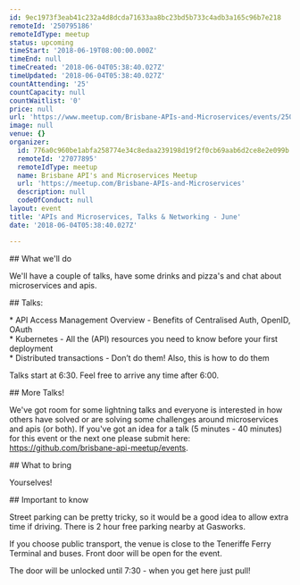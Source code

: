 ```yaml
---
id: 9ec1973f3eab41c232a4d8dcda71633aa8bc23bd5b733c4adb3a165c96b7e218
remoteId: '250795186'
remoteIdType: meetup
status: upcoming
timeStart: '2018-06-19T08:00:00.000Z'
timeEnd: null
timeCreated: '2018-06-04T05:38:40.027Z'
timeUpdated: '2018-06-04T05:38:40.027Z'
countAttending: '25'
countCapacity: null
countWaitlist: '0'
price: null
url: 'https://www.meetup.com/Brisbane-APIs-and-Microservices/events/250795186/'
image: null
venue: {}
organizer:
  id: 776a0c960be1abfa258774e34c8edaa239198d19f2f0cb69aab6d2ce8e2e099b
  remoteId: '27077895'
  remoteIdType: meetup
  name: Brisbane API's and Microservices Meetup
  url: 'https://meetup.com/Brisbane-APIs-and-Microservices'
  description: null
  codeOfConduct: null
layout: event
title: 'APIs and Microservices, Talks & Networking - June'
date: '2018-06-04T05:38:40.027Z'

---
```

<p>## What we'll do</p> <p>We'll have a couple of talks, have some drinks and pizza's and chat about microservices and apis.</p> <p>## Talks:</p> <p>* API Access Management Overview - Benefits of Centralised Auth, OpenID, OAuth<br/>* Kubernetes - All the (API) resources you need to know before your first deployment<br/>* Distributed transactions - Don’t do them! Also, this is how to do them</p> <p>Talks start at 6:30. Feel free to arrive any time after 6:00.</p> <p>## More Talks!</p> <p>We've got room for some lightning talks and everyone is interested in how others have solved or are solving some challenges around microservices and apis (or both). If you've got an idea for a talk (5 minutes - 40 minutes) for this event or the next one please submit here: <a href="https://github.com/brisbane-api-meetup/events" class="linkified">https://github.com/brisbane-api-meetup/events</a>.</p> <p>## What to bring</p> <p>Yourselves!</p> <p>## Important to know</p> <p>Street parking can be pretty tricky, so it would be a good idea to allow extra time if driving. There is 2 hour free parking nearby at Gasworks.</p> <p>If you choose public transport, the venue is close to the Teneriffe Ferry Terminal and buses. Front door will be open for the event.</p> <p>The door will be unlocked until 7:30 - when you get here just pull!</p>
